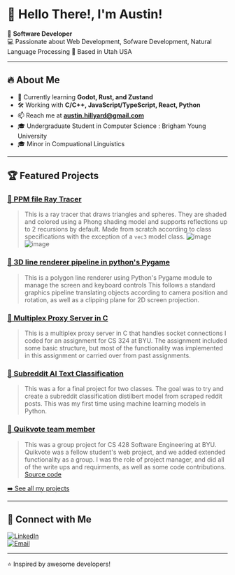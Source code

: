 # 👋 Hello There!, I'm Austin!

🚀 **Software Developer**  
💻 Passionate about Web Development, Sofware Development, Natural Language Processing
📍 Based in Utah USA 

---

## 🔥 About Me  
- 🌱 Currently learning **Godot, Rust, and Zustand**  
- 🛠️ Working with **C/C++, JavaScript/TypeScript, React, Python**  
- 📫 Reach me at **austin.hillyard@gmail.com**
- 🎓 Undergraduate Student in Computer Science : Brigham Young University
- 🎓 Minor in Compuational Linguistics

---

## 🏆 Featured Projects  
### [🔗 PPM file Ray Tracer](https://github.com/austinhillyard/CS455/tree/main/RayTracer)
> This is a ray tracer that draws triangles and spheres. They are shaded and colored using a Phong shading model and supports reflections up to 2 recursions by default.
> Made from scratch according to class specifications with the exception of a `vec3` model class.
![image](https://github.com/user-attachments/assets/aef4742a-975f-4f28-bead-e183d3d9d50d)
![image](https://github.com/user-attachments/assets/3e4b1b08-6500-40d3-9b80-e9b27d482278)

### [🔗 3D line renderer pipeline in python's Pygame](https://gist.github.com/austinhillyard/fc8193dfce5ed8b1a1589f9bdbddb7e2)
> This is a polygon line renderer using Python's Pygame module to manage the screen and keyboard controls
> This follows a standard graphics pipeline translating objects according to camera position and rotation, as well as a clipping plane for 2D screen projection.

### [🔗 Multiplex Proxy Server in C](https://gist.github.com/austinhillyard/d4bf1e56fbf8e887f72cba1f49823d0b)
> This is a multiplex proxy server in C that handles socket connections I coded for an assignment for CS 324 at BYU.
> The assignment included some basic structure, but most of the functionality was implemented in this assignment or carried over from past assignments.

### [🔗 Subreddit AI Text Classification](https://github.com/austinhillyard/LING581-FinalProject)
> This was a for a final project for two classes. The goal was to try and create a subreddit classification distilbert model from scraped reddit posts. This was my first time using machine learning models in Python.

### [🔗 Quikvote team member](https://github.com/cs428TAs/w2025/wiki/Quikvote)
> This was a group project for CS 428 Software Engineering at BYU. Quikvote was a fellow student's web project, and we added extended functionality as a group.
> I was the role of project manager, and did all of the write ups and requirments, as well as some code contributions.
> [Source code](https://github.com/quikvote/quikvote/tree/main)

[➡️ See all my projects](https://github.com/austinhillyard?tab=repositories)  

---

## 🔗 Connect with Me  
[![LinkedIn](https://img.shields.io/badge/LinkedIn-0A66C2?style=for-the-badge&logo=linkedin&logoColor=white)](https://www.linkedin.com/in/austin-hillyard-b315581b7?lipi=urn%3Ali%3Apage%3Ad_flagship3_profile_view_base_contact_details%3BKJEGU9DbSnCqdRaZwSHx1g%3D%3D)  
[![Email](https://img.shields.io/badge/Email-D14836?style=for-the-badge&logo=gmail&logoColor=white)](mailto:austin.hillyard@gmail.com)  

---

⭐️ Inspired by awesome developers!  
